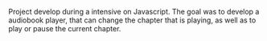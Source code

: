 Project develop during a intensive on Javascript. The goal was to develop a audiobook player, that can change the chapter that is playing, as well as to play or pause the current chapter.
